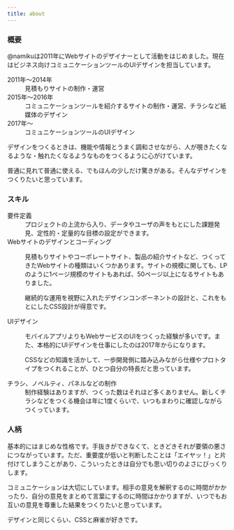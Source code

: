 ```yaml
---
title: about
---
```


<h3 id="summary">概要</h3>
<p>@namikuは2011年にWebサイトのデザイナーとして活動をはじめました。現在はビジネス向けコミュニケーションツールのUIデザインを担当しています。</p>
<dl>
  <dt>2011年〜2014年</dt>
  <dd>見積もりサイトの制作・運営</dd>
  <dt>2015年〜2016年</dt>
  <dd>コミュニケーションツールを紹介するサイトの制作・運営、チラシなど紙媒体のデザイン</dd>
  <dt>2017年〜</dt>
  <dd>コミュニケーションツールのUIデザイン</dd>
</dl>
<p>デザインをつくるときは、機能や情報とうまく調和させながら、人が覗きたくなるような・触れたくなるようなものをつくるように心がけています。</p>
<p>普通に見れて普通に使える、でもほんの少しだけ驚きがある。そんなデザインをつくりたいと思っています。</p>
<h3 id="skill">スキル</h3>
<dl>
  <dt>要件定義</dt>
  <dd>プロジェクトの上流から入り、データやユーザの声をもとにした課題発見、定性的・定量的な目標の設定ができます。</dd>
  <dt>Webサイトのデザインとコーディング</dt>
  <dd>
    <p>見積もりサイトやコーポレートサイト、製品の紹介サイトなど、つくってきたWebサイトの種類はいくつかあります。サイトの規模に関しても、LPのように1ページ規模のサイトもあれば、50ページ以上になるサイトもありました。</p>
    <p>継続的な運用を視野に入れたデザインコンポーネントの設計と、これをもとにしたCSS設計が得意です。</p>
  </dd>
  <dt>UIデザイン</dt>
  <dd>
    <p>モバイルアプリよりもWebサービスのUIをつくった経験が多いです。また、本格的にUIデザインを仕事にしたのは2017年からになります。</p>
    <p>CSSなどの知識を活かして、一歩開発側に踏み込みながら仕様やプロトタイプをつくれることが、ひとつ自分の特長だと思っています。</p>
  </dd>
  <dt>チラシ、ノベルティ、パネルなどの制作</dt>
  <dd>制作経験はありますが、つくった数はそれほど多くありません。新しくチラシなどをつくる機会は年に1度くらいで、いつもまわりに確認しながらつくっています。</dd>
</dl>
<h3 id="character">人柄</h3>
<p>基本的にはまじめな性格です。手抜きができなくて、ときどきそれが要領の悪さにつながっています。ただ、重要度が低いと判断したことは「エイヤッ！」と片付けてしまうことがあり、こういったときは自分でも思い切りのよさにびっくりします。</p>
<p>コミュニケーションは大切にしています。相手の意見を解釈するのに時間がかかったり、自分の意見をまとめて言葉にするのに時間はかかりますが、いつでもお互いの意見を尊重した結果をつくりたいと思っています。</p>
<p>デザインと同じくらい、CSSと麻雀が好きです。</p>
